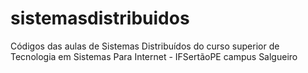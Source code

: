 # sistemasdistribuidos
Códigos das aulas de Sistemas Distribuídos do curso superior de Tecnologia em Sistemas Para Internet - IFSertãoPE campus Salgueiro
